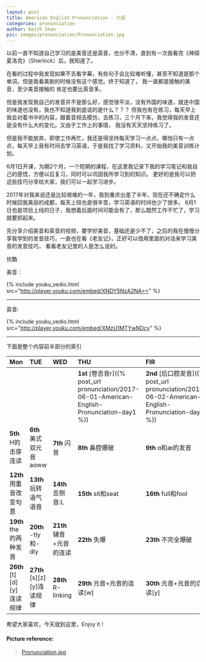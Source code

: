```yaml
---
layout: post
title: American English Pronunciation - 介绍
categories: pronunciation
author: Keith Shan
pic: images/pronunciation/Pronunciation.jpg
---
```


以前一直不知道自己学习的是美音还是英音，也分不清，直到有一次我看完《神探夏洛克》（Sherlock）后，我知道了。

<!--more-->

在看的过程中我发现如果不去看字幕，有些句子会比较难听懂，甚至不知道是那个单词，但是我看美剧的时候没有这个感觉。终于知道了，
我一直都是接触的美音，至少美音接触的 肯定也要比英音多。

但是我发现我自己的发音并不是那么好，感觉很平淡，没有外国的味道，就连中国的味道也没有，我也不知道我到底说的是什么？？？
但我也有在练习，每天早上我会对着书中的内容，跟着音频去模仿，去练习，三个月下来，我觉得我的发音还是没有什么大的变化。又由于工作上的事情，
我没有天天坚持练习了。

但是我不能放弃，即使工作再忙，我还是得坚持每天学习一点点，哪怕只有一点点，每天早上我有时间去学习英语，于是我找了学习资料，又开始我的美音训练计划。

6月1日开课，为期2个月，一个短期的课程，在这里我记录下我的学习笔记和我自己的感悟，方便以后复习，同时可以巩固我所学习到的知识。
更好的是我可以把这些技巧分享给大家，我们可以一起学习进步。

2017年对我来说还是比较艰难的一年，我到重庆出差了半年，现在还不确定什么时候回我美丽的成都，每天上班也是很辛苦，学习英语的时间也少了很多。
6月1日也是项目上线的日子，我想着后面时间可能会有了，那么既然工作不忙了，学习就要抓起来。

先分享介绍美音和英音的视频，要学好美音，基础还是少不了，之后的我在慢慢分享我学到的发音技巧，一直也在看《老友记》，正好可以借用里面的对话来学习美音的发音技巧，
看看老友记里的人是怎么说的。

优酷

美音：

{% include youku_vedio.html src="http://player.youku.com/embed/XNDY5NzA2NA==" %}

***

英音:

{% include youku_vedio.html src="http://player.youku.com/embed/XMzU1MTYwNDcy" %}

***

下面是整个内容前半部分的索引

| Mon | TUE | WED |  THU |  FIR | SAT | SUN |
|:------|:------|:------|:------|:------|:------|:------|
|       |        |          | __1st__ [卷舌音r]({% post_url pronunciation/2017-06-01-American-English-Pronunciation-day1 %}) | __2nd__ [后口腔发音]({% post_url pronunciation/2017-06-02-American-English-Pronunciation-day2 %}) | __3rd__ [美式语音语调]({%  post_url pronunciation/2017-06-03-American-English-Pronunciation-day3 %}) | __4th__ 休息|
| __5th__ H的击穿连读 | __6th__ 美式双元音aoww | __7th__ 闪音 | __8th__ 鼻腔爆破 | __9th__ ɑ和æ的发音 | __10th__ 读句正确分轻重 | __11th__ 休息 |
| __12th__ 用重音改变句意 | __13th__ 玩转语气语音 | __14th__ 舌侧音:L | __15th__ sit和seat | __16th__ full和fool | __17th__ 舌侧爆破 | __18th__ 休息|
| __19th__ the的两种发音 | __20th__ -tly和-dly | __21th__ 辅音+元音的连读 | __22th__ 失爆 | __23th__ 不完全爆破 | __24th__ 辅音相同延长发音 | __25th__ 休息|
| __26th__ [t][d][y]连读规律 | __27th__ [s][z][y]连读规律 | __28th__ R-linking | __29th__ 元音+元音的连读[w] | __30th__ 元音+元音的连读[y] |  |  |


希望大家喜欢，今天就到这里，Enjoy it！



#### Picture reference: 
> [Pronunciation.jpg](http://perfectstrangers.classy.be/Pronunciation.jpg)
